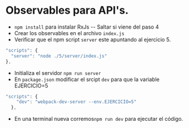 # Observables para API's.
- `npm install` para instalar RxJs -- Saltar si viene del paso 4
- Crear los observables en el archivo `index.js`
-  Verificar que el npm script `server` este apuntando al ejercicio 5.
  ```javascript
"scripts": {
    "server": "node ./5/server/index.js"
  },
```
- Initializa el servidor `npm run server`
- En `package.json` modificar el srcipt `dev` para que la variable EJERCICIO=5
```javascript
"scripts": {
    "dev": "webpack-dev-server --env.EJERCICIO=5"
  },
```
- En una terminal nueva corremos`npm run dev` para ejecutar el código.
